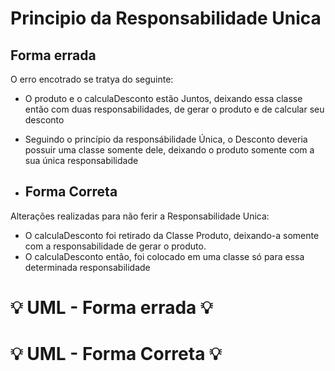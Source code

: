 # Principio da Responsabilidade Unica

## Forma errada
O erro encotrado se tratya do seguinte:
- O produto e o calculaDesconto estão Juntos, deixando essa classe então com duas responsabilidades, de gerar o produto e de calcular seu desconto
- Seguindo o princípio da responsábilidade Única, o Desconto deveria possuir uma classe somente dele, deixando o produto somente com a sua única responsabilidade

- ## Forma Correta
Alterações realizadas para não ferir a Responsabilidade Unica:
- O calculaDesconto foi retirado da Classe Produto, deixando-a somente com a responsabilidade de gerar o produto.
- O calculaDesconto então, foi colocado em uma classe só para essa determinada responsabilidade

#  :bulb: UML - Forma errada :bulb:

#  :bulb: UML - Forma Correta :bulb:

